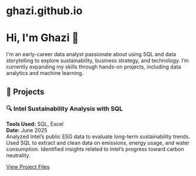 # ghazi.github.io

# Hi, I'm Ghazi 👋

I'm an early-career data analyst passionate about using SQL and data storytelling to explore sustainability, business strategy, and technology. I’m currently expanding my skills through hands-on projects, including data analytics and machine learning.

## 🧠 Projects

### 🔍 Intel Sustainability Analysis with SQL  
**Tools Used:** SQL, Excel  
**Date:** June 2025  
Analyzed Intel’s public ESG data to evaluate long-term sustainability trends. Used SQL to extract and clean data on emissions, energy usage, and water consumption. Identified insights related to Intel’s progress toward carbon neutrality.

[View Project Files](README.md)
